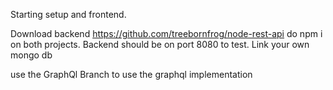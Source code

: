 Starting setup and frontend.

Download backend https://github.com/treebornfrog/node-rest-api
do npm i on both projects. Backend should be on port 8080 to test. Link your own mongo db

use the GraphQl Branch to use the graphql implementation
